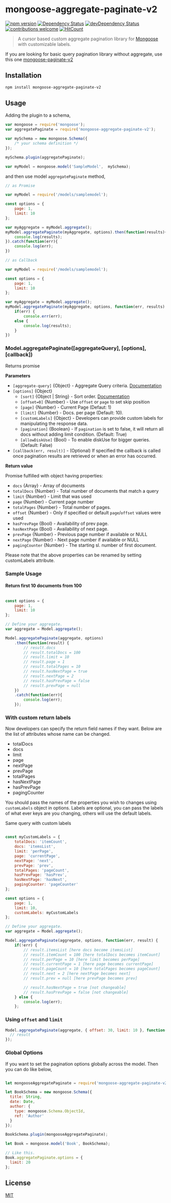 # mongoose-aggregate-paginate-v2
[![npm version](https://img.shields.io/npm/v/mongoose-aggregate-paginate-v2.svg)](https://www.npmjs.com/package/mongoose-aggregate-paginate-v2)
[![Dependency Status](https://david-dm.org/aravindnc/mongoose-aggregate-paginate-v2.svg)](https://david-dm.org/aravindnc/mongoose-aggregate-paginate-v2)
[![devDependency Status](https://david-dm.org/aravindnc/mongoose-aggregate-paginate-v2/dev-status.svg)](https://david-dm.org/aravindnc/mongoose-aggregate-paginate-v2#info=devDependencies)
[![contributions welcome](https://img.shields.io/badge/contributions-welcome-brightgreen.svg?style=flat)](https://github.com/aravindnc/mongoose-aggregate-paginate-v2/issues)
[![HitCount](http://hits.dwyl.io/aravindnc/mongoose-aggregate-paginate-v2.svg)](http://hits.dwyl.io/aravindnc/mongoose-aggregate-paginate-v2)

> A cursor based custom aggregate pagination library for [Mongoose](http://mongoosejs.com) with customizable labels.

If you are looking for basic query pagination library without aggregate, use this one [mongoose-paginate-v2](https://github.com/aravindnc/mongoose-paginate-v2)

## Installation

```sh
npm install mongoose-aggregate-paginate-v2
```

## Usage

Adding the plugin to a schema,

```js
var mongoose = require('mongoose');
var aggregatePaginate = require('mongoose-aggregate-paginate-v2');

var mySchema = new mongoose.Schema({ 
    /* your schema definition */ 
});

mySchema.plugin(aggregatePaginate);

var myModel = mongoose.model('SampleModel',  mySchema); 

```

and then use model `aggregatePaginate` method,
```js
// as Promise

var myModel = require('/models/samplemodel');

const options = {
    page: 1,
    limit: 10
};

var myAggregate = myModel.aggregate();
myModel.aggregatePaginate(myAggregate, options).then(function(results){
	console.log(results);
}).catch(function(err){
	console.log(err);
})
```
```js
// as Callback

var myModel = require('/models/samplemodel');

const options = {
    page: 1,
    limit: 10
};

var myAggregate = myModel.aggregate();
myModel.aggregatePaginate(myAggregate, options, function(err, results) {
	if(err) {
		console.err(err);
	else { 
    	console.log(results);
	}
})
```

### Model.aggregatePaginate([aggregateQuery], [options], [callback])

Returns promise

**Parameters**

* `[aggregate-query]` {Object} - Aggregate Query criteria. [Documentation](https://docs.mongodb.com/manual/aggregation/)
* `[options]` {Object}
  - `[sort]` {Object | String} - Sort order. [Documentation](http://mongoosejs.com/docs/api.html#query_Query-sort)
  - `[offset=0]` {Number} - Use `offset` or `page` to set skip position
  - `[page]` {Number} - Current Page (Defaut: 1)
  - `[limit]` {Number} - Docs. per page (Default: 10).
  - `[customLabels]` {Object} - Developers can provide custom labels for manipulating the response data.
  - `[pagination]` {Boolean} - If `pagination` is set to false, it will return all docs without adding limit condition. (Default: True)
  - `[allowDiskUse]` {Bool} - To enable diskUse for bigger queries. (Default: False)
* `[callback(err, result)]` - (Optional) If specified the callback is called once pagination results are retrieved or when an error has occurred.

**Return value**

Promise fulfilled with object having properties:
* `docs` {Array} - Array of documents
* `totalDocs` {Number} - Total number of documents that match a query
* `limit` {Number} - Limit that was used
* `page` {Number} - Current page number 
* `totalPages` {Number} - Total number of pages.
* `offset` {Number} - Only if specified or default `page`/`offset` values were used
* `hasPrevPage` {Bool} - Availability of prev page.
* `hasNextPage` {Bool} - Availability of next page.
* `prevPage` {Number} - Previous page number if available or NULL
* `nextPage` {Number} - Next page number if available or NULL
* `pagingCounter` {Number} - The starting sl. number of first document.

Please note that the above properties can be renamed by setting customLabels attribute.

### Sample Usage

#### Return first 10 documents from 100

```javascript

const options = {
    page: 1,
    limit: 10
};

// Define your aggregate.
var aggregate = Model.aggregate();

Model.aggregatePaginate(aggregate, options)
	.then(function(result) {
		// result.docs
		// result.totalDocs = 100
		// result.limit = 10
		// result.page = 1
		// result.totalPages = 10    
		// result.hasNextPage = true
		// result.nextPage = 2
		// result.hasPrevPage = false
		// result.prevPage = null
	})
	.catch(function(err){
		console.log(err);
	});
```

### With custom return labels

Now developers can specify the return field names if they want. Below are the list of attributes whose name can be changed.

* totalDocs
* docs
* limit
* page
* nextPage
* prevPage
* totalPages
* hasNextPage
* hasPrevPage
* pagingCounter

You should pass the names of the properties you wish to changes using `customLabels` object in options. Labels are optional, you can pass the labels of what ever keys are you changing, others will use the default labels.

Same query with custom labels
```javascript

const myCustomLabels = {
    totalDocs: 'itemCount',
    docs: 'itemsList',
    limit: 'perPage',
    page: 'currentPage',
    nextPage: 'next',
    prevPage: 'prev',
    totalPages: 'pageCount',
	hasPrevPage: 'hasPrev',
	hasNextPage: 'hasNext',
	pagingCounter: 'pageCounter'
};

const options = {
    page: 1,
    limit: 10,
    customLabels: myCustomLabels
};

// Define your aggregate.
var aggregate = Model.aggregate();

Model.aggregatePaginate(aggregate, options, function(err, result) {
	if(!err) {
		// result.itemsList [here docs become itemsList]
		// result.itemCount = 100 [here totalDocs becomes itemCount]
		// result.perPage = 10 [here limit becomes perPage]
		// result.currentPage = 1 [here page becomes currentPage]
		// result.pageCount = 10 [here totalPages becomes pageCount]
		// result.next = 2 [here nextPage becomes next]
		// result.prev = null [here prevPage becomes prev]

		// result.hasNextPage = true [not changeable]
		// result.hasPrevPage = false [not changeable]
	} else {
		console.log(err);
	};
```

### Using `offset` and `limit`

```javascript
Model.aggregatePaginate(aggregate, { offset: 30, limit: 10 }, function(err, result) {
  // result
});
```

### Global Options
If you want to set the pagination options globally across the model. Then you can do like below,

```js

let mongooseAggregatePaginate = require('mongoose-aggregate-paginate-v2');

let BookSchema = new mongoose.Schema({
  title: String,
  date: Date,
  author: {
    type: mongoose.Schema.ObjectId,
    ref: 'Author'
  }
});

BookSchema.plugin(mongooseAggregatePaginate);

let Book = mongoose.model('Book', BookSchema);

// Like this.
Book.aggregatePaginate.options = {
  limit: 20
};

```

## License
[MIT](LICENSE)
